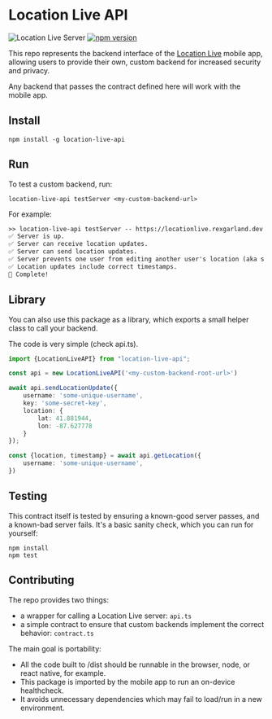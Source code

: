 # Location Live API

![Location Live Server](https://cronitor.io/badges/CXVC5V/production/lj7XI3q8kEFSho9eq3rZBEPIZBc.svg)
[![npm version](https://badge.fury.io/js/location-live-api.svg)](https://badge.fury.io/js/location-live-api)

This repo represents the backend interface of the [Location Live](https://rexgarland.dev/app/location-live/) mobile app,
allowing users to provide their own, custom backend for increased security and privacy.

Any backend that passes the contract defined here will work with the mobile app.

## Install

```shell
npm install -g location-live-api
```

## Run

To test a custom backend, run:

```shell
location-live-api testServer <my-custom-backend-url>
```

For example:

```txt
>> location-live-api testServer -- https://locationlive.rexgarland.dev
✅ Server is up.
✅ Server can receive location updates.
✅ Server can send location updates.
✅ Server prevents one user from editing another user's location (aka spoofing).
✅ Location updates include correct timestamps.
🎯 Complete!
```

## Library

You can also use this package as a library, which exports a small helper class to call your backend.

The code is very simple (check api.ts).

```ts
import {LocationLiveAPI} from "location-live-api";

const api = new LocationLiveAPI('<my-custom-backend-root-url>')

await api.sendLocationUpdate({
    username: 'some-unique-username',
    key: 'some-secret-key',
    location: {
        lat: 41.881944,
        lon: -87.627778
    }
});

const {location, timestamp} = await api.getLocation({
    username: 'some-unique-username',
})
```

## Testing

This contract itself is tested by ensuring a known-good server passes, and a known-bad server fails.
It's a basic sanity check, which you can run for yourself:

```shell
npm install
npm test
```

## Contributing

The repo provides two things:

- a wrapper for calling a Location Live server: `api.ts`
- a simple contract to ensure that custom backends implement the correct behavior: `contract.ts`

The main goal is portability:

- All the code built to /dist should be runnable in the browser, node, or react native, for example.
- This package is imported by the mobile app to run an on-device healthcheck.
- It avoids unnecessary dependencies which may fail to load/run in a new environment.
